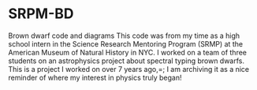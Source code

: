 # SRPM-BD
Brown dwarf code and diagrams
This code was from my time as a high school intern in the Science Research Mentoring Program (SRMP) at the American Museum of Natural History in NYC. 
I worked on a team of three students on an astrophysics project about spectral typing brown dwarfs. 
This is a project I worked on over 7 years ago,=; I am archiving it as a nice reminder of where my interest in physics truly began!
